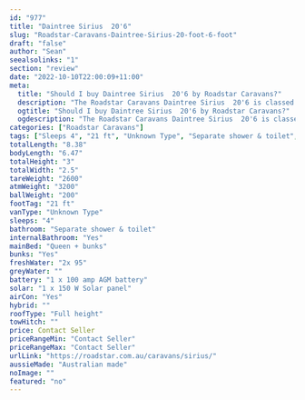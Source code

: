 ```yaml
---
id: "977"
title: "Daintree Sirius  20'6"
slug: "Roadstar-Caravans-Daintree-Sirius-20-foot-6-foot"
draft: "false"
author: "Sean"
seealsolinks: "1"
section: "review"
date: "2022-10-10T22:00:09+11:00"
meta:
  title: "Should I buy Daintree Sirius  20'6 by Roadstar Caravans?"
  description: "The Roadstar Caravans Daintree Sirius  20'6 is classed as Unknown Type, and sleeps 4 people. It is Australian made and comes in at 21 ft. It generally has Separate shower & toilet."
  ogtitle: "Should I buy Daintree Sirius  20'6 by Roadstar Caravans?"
  ogdescription: "The Roadstar Caravans Daintree Sirius  20'6 is classed as Unknown Type, and sleeps 4 people. It is Australian made and comes in at 21 ft. It generally has Separate shower & toilet."
categories: ["Roadstar Caravans"]
tags: ["Sleeps 4", "21 ft", "Unknown Type", "Separate shower & toilet", "Full height", "Price Unknown", "Australian made"]
totalLength: "8.38"
bodyLength: "6.47"
totalHeight: "3"
totalWidth: "2.5"
tareWeight: "2600"
atmWeight: "3200"
ballWeight: "200"
footTag: "21 ft"
vanType: "Unknown Type"
sleeps: "4"
bathroom: "Separate shower & toilet"
internalBathroom: "Yes"
mainBed: "Queen + bunks"
bunks: "Yes"
freshWater: "2x 95"
greyWater: ""
battery: "1 x 100 amp AGM battery"
solar: "1 x 150 W Solar panel"
airCon: "Yes"
hybrid: ""
roofType: "Full height"
towHitch: ""
price: Contact Seller
priceRangeMin: "Contact Seller"
priceRangeMax: "Contact Seller"
urlLink: "https://roadstar.com.au/caravans/sirius/"
aussieMade: "Australian made"
noImage: ""
featured: "no"
---
```


